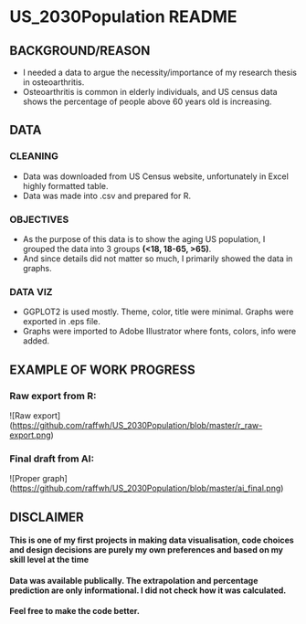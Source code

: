 # US_2030Population README
## BACKGROUND/REASON
* I needed a data to argue the necessity/importance of my research thesis in osteoarthritis. 
* Osteoarthritis is common in elderly individuals, and US census data shows the percentage of people above 60 years old is increasing.

## DATA
### CLEANING
* Data was downloaded from US Census website, unfortunately in Excel highly formatted table.
* Data was made into .csv and prepared for R.

### OBJECTIVES
* As the purpose of this data is to show the aging US population, I grouped the data into 3 groups **(<18, 18-65, >65)**.
* And since details did not matter so much, I primarily showed the data in graphs. 

### DATA VIZ
* GGPLOT2 is used mostly. Theme, color, title were minimal. Graphs were exported in .eps file.
* Graphs were imported to Adobe Illustrator where fonts, colors, info were added.

## EXAMPLE OF WORK PROGRESS
### Raw export from R:
![Raw export]
(https://github.com/raffwh/US_2030Population/blob/master/r_raw-export.png)



### Final draft from AI:
![Proper graph]
(https://github.com/raffwh/US_2030Population/blob/master/ai_final.png)


## DISCLAIMER 
#### This is one of my first projects in making data visualisation, code choices and design decisions are purely my own preferences and based on my skill level at the time
#### Data was available publically. The extrapolation and percentage prediction are only informational. I did not check how it was calculated.
#### Feel free to make the code better.
